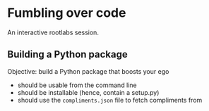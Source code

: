 # Fumbling over code

An interactive rootlabs session.

## Building a Python package

Objective: build a Python package that boosts your ego

- should be usable from the command line
- should be installable (hence, contain a setup.py)
- should use the `compliments.json` file to fetch compliments from